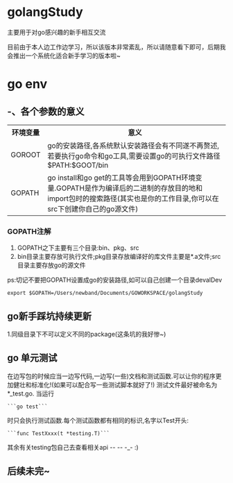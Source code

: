 # golangStudy #

主要用于对go感兴趣的新手相互交流

目前由于本人边工作边学习，所以该版本非常紊乱，所以请随意看下即可，后期我会推出一个系统化适合新手学习的版本啦~

# go env #

## -、各个参数的意义

<table class="table table-bordered table-striped table-condensed">
   <tr>
      <th>环境变量</th>
      <th>意义</th>
   </tr>
   <tr>
      <td>GOROOT</td>
      <td>go的安装路径,各系统默认安装路径会有不同遂不再赘述,若要执行go命令和go工具,需要设置go的可执行文件路径 $PATH:$GOOT/bin</td>
   </tr>
   <tr>
      <td>GOPATH</td>
      <td>go install和go get的工具等会用到GOPATH环境变量.GOPATH是作为编译后的二进制的存放目的地和import包时的搜索路径(其实也是你的工作目录,你可以在src下创建你自己的go源文件)</td>
</table>

### GOPATH注解

1. GOPATH之下主要有三个目录:bin、pkg、src
2. bin目录主要存放可执行文件;pkg目录存放编译好的库文件主要是*.a文件;src目录主要存放go的源文件

ps:切记不要把GOPATH设置成go的安装路径,如可以自己创建一个目录devalDev

```export $GOPATH=/Users/newband/Documents/GOWORKSPACE/golangStudy```

## go新手踩坑持续更新

  1.同级目录下不可以定义不同的package(这条坑的我好惨~)

## go 单元测试 ##

  在边写包的时候应当一边写代码,一边写(一些)文档和测试函数.可以让你的程序更加健壮和标准化!(如果可以配合写一些测试脚本就好了!)
  测试文件最好被命名为 *_test.go. 当运行

    ```go test```

  时只会执行测试函数.每个测试函数都有相同的标识,名字以Test开头:

    ```func TestXxxx(t *testing.T)```

  其余有关testing包自己去查看相关api -_-  -_- -_- :)



## 后续未完~
